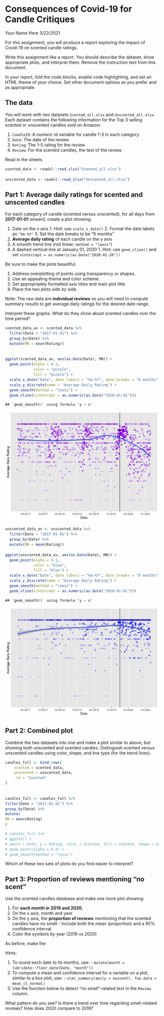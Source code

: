 Consequences of Covid-19 for Candle Critiques
================
Your Name Here
3/22/2021

For this assignment, you will produce a report exploring the impact of
Covid-19 on scented candle ratings.

Write this assignment like a report. You should describe the dataset,
show appropriate plots, and interpret them. Remove the instruction text
from this document.

In your report, fold the code blocks, enable code highlighting, and set
an HTML theme of your choice. Set other document options as you prefer
and as appropriate.

## The data

You will work with two datasets `Scented_all.xlsx` and
`Unscented_all.xlsx`. Each dataset contains the following information
for the Top 3 selling scented or unscented candles sold on Amazon:

1.  `CandleID`: A numeric id variable for candle 1-3 in each category.
2.  `Date`: The date of the review.
3.  `Rating`: The 1-5 rating for the review.
4.  `Review`: For the scented candles, the text of the review.

Read in the sheets

``` r
scented_data <- readxl::read_xlsx("Scented_all.xlsx")

unscented_data <- readxl::read_xlsx("Unscented_all.xlsx")
```

## Part 1: Average daily ratings for scented and unscented candles

For each category of candle (scented versus unscented), for all days
from **2017-01-01** onward, create a plot showing:

1.  Date on the x axis 1. Hint: use `scale_x_date()` 2. Format the date
    labels as `"%m-%Y"` 3. Set the date breaks to be “6 months”
2.  **Average daily rating** of each candle on the y axis
3.  A smooth trend line (not linear; `method = "loess"`)
4.  A dashed vertical line at January 01, 2020 1. Hint: use
    `geom_vline()` and set `xintercept =
    as.numeric(as.Date("2020-01-20"))`

Be sure to make the plots beautiful.

1.  Address overplotting of points using transparency or shapes.
2.  Use an appealing theme and color scheme.
3.  Set appropriately formatted axis titles and main plot title.
4.  Place the two plots side by side.

Note: The raw data are **individual reviews** so you will need to
compute summary results to get average daily ratings for the desired
date range.

Interpret these graphs. What do they show about scented candles over the
time period?

``` r
scented_data_av <- scented_data %>% 
  filter(Date > "2017-01-01") %>% 
  group_by(Date) %>% 
  mutate(MN = mean(Rating))


ggplot(scented_data_av, aes(as.Date(Date), MN)) +
  geom_point(alpha = 0.1,
             color = "purple",
             fill = "purple") +
  scale_x_date("Date", date_labels = "%m-%Y", date_breaks = "6 months") +
  scale_y_discrete(name = "Average Daily Rating") +
  geom_smooth(method = "loess") +
  geom_vline(xintercept = as.numeric(as.Date("2020-01-01")))
```

    ## `geom_smooth()` using formula 'y ~ x'

![](hw05_files/figure-gfm/unnamed-chunk-2-1.png)<!-- -->

``` r
unscented_data_av <- unscented_data %>% 
  filter(Date > "2017-01-01") %>% 
  group_by(Date) %>% 
  mutate(MN = mean(Rating))

ggplot(unscented_data_av, aes(as.Date(Date), MN)) +
  geom_point(alpha = 0.1,
             color = "blue",
             fill = "blue") +
  scale_x_date("Date", date_labels = "%m-%Y", date_breaks = "6 months") +
  scale_y_discrete(name = "Average Daily Rating") +
  geom_smooth(method = "loess") +
  geom_vline(xintercept = as.numeric(as.Date("2020-01-01")))
```

    ## `geom_smooth()` using formula 'y ~ x'

![](hw05_files/figure-gfm/unnamed-chunk-3-1.png)<!-- -->

## Part 2: Combined plot

Combine the two datasets into one and make a plot similar to above, but
showing both unscented and scented candles. Distinguish scented versus
unscented candles using color, shape, and line type (for the trend
lines).

``` r
candles_full <- bind_rows(
    scented = scented_data, 
    unscented = unscented_data, 
    .id = "Scented"
)


candles_full <- candles_full %>%
filter(Date > "2017-01-01") %>%
group_by(Date) %>%
mutate(
MN = mean(Rating)
)
```

``` r
# candles_full %>%
# ggplot() +
# aes(x = Date, y = Rating, color = Scented, fill = Scented, shape = Scented) +
# geom_point(alpha = 0.4) +
# geom_smooth(method = "loess") 
```

Which of these two sets of plots do you find easier to interpret?

## Part 3: Proportion of reviews mentioning “no scent”

Use the scented candles database and make one more plot showing:

1.  For **each month in 2019 and 2020**,
2.  On the x axis, month and year
3.  On the y axis, the **proportion of reviews** mentioning that the
    scented candles have no smell - Include both the mean (proportion)
    and a 95% confidence interval
4.  Color the symbols by year (2019 vs 2020)

As before, make the

Hints:

1.  To round each date to its months, use: - `mutate(month =
    lubridate::floor_date(Date, "month"))`
2.  To compute a mean and confidence interval for a variable on a plot,
    similar to a box plot, use: - `stat_summary(aes(y = noscent),
    fun.data = mean_cl_normal)`
3.  Use the function below to detect “no smell”-related text in the
    `Review` column.

What pattern do you see? Is there a trend over time regarding
smell-related reviews? How does 2020 compare to 2019?
